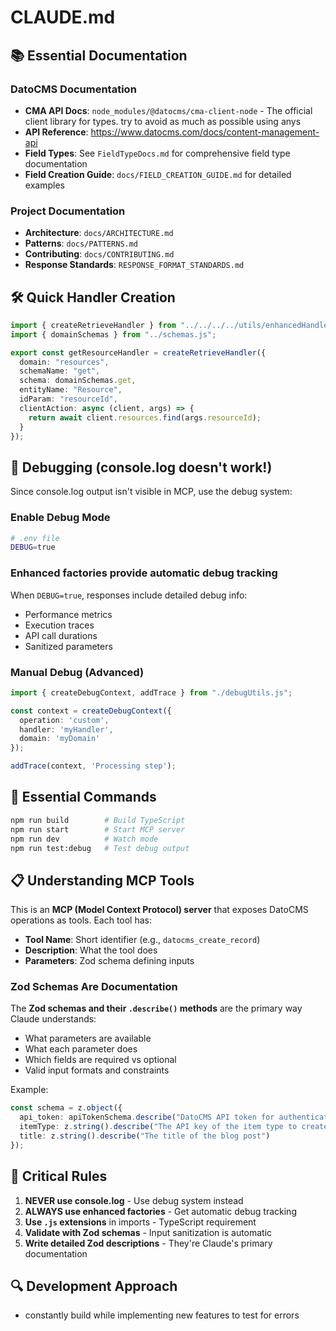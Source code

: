 # CLAUDE.md

## 📚 Essential Documentation

### DatoCMS Documentation
- **CMA API Docs**: `node_modules/@datocms/cma-client-node` - The official client library for types. try to avoid as much as possible using anys
- **API Reference**: https://www.datocms.com/docs/content-management-api
- **Field Types**: See `FieldTypeDocs.md` for comprehensive field type documentation
- **Field Creation Guide**: `docs/FIELD_CREATION_GUIDE.md` for detailed examples

### Project Documentation
- **Architecture**: `docs/ARCHITECTURE.md`
- **Patterns**: `docs/PATTERNS.md`
- **Contributing**: `docs/CONTRIBUTING.md`
- **Response Standards**: `RESPONSE_FORMAT_STANDARDS.md`

## 🛠️ Quick Handler Creation

```typescript
import { createRetrieveHandler } from "../../../../utils/enhancedHandlerFactory.js";
import { domainSchemas } from "../schemas.js";

export const getResourceHandler = createRetrieveHandler({
  domain: "resources",
  schemaName: "get",
  schema: domainSchemas.get,
  entityName: "Resource",
  idParam: "resourceId",
  clientAction: async (client, args) => {
    return await client.resources.find(args.resourceId);
  }
});
```

## 🐛 Debugging (console.log doesn't work!)

Since console.log output isn't visible in MCP, use the debug system:

### Enable Debug Mode
```bash
# .env file
DEBUG=true
```

### Enhanced factories provide automatic debug tracking
When `DEBUG=true`, responses include detailed debug info:
- Performance metrics
- Execution traces
- API call durations
- Sanitized parameters

### Manual Debug (Advanced)
```typescript
import { createDebugContext, addTrace } from "./debugUtils.js";

const context = createDebugContext({
  operation: 'custom',
  handler: 'myHandler',
  domain: 'myDomain'
});

addTrace(context, 'Processing step');
```

## 🔧 Essential Commands
```bash
npm run build        # Build TypeScript
npm run start        # Start MCP server
npm run dev          # Watch mode
npm run test:debug   # Test debug output
```

## 📋 Understanding MCP Tools

This is an **MCP (Model Context Protocol) server** that exposes DatoCMS operations as tools. Each tool has:

- **Tool Name**: Short identifier (e.g., `datocms_create_record`)
- **Description**: What the tool does
- **Parameters**: Zod schema defining inputs

### Zod Schemas Are Documentation
The **Zod schemas and their `.describe()` methods** are the primary way Claude understands:
- What parameters are available
- What each parameter does
- Which fields are required vs optional
- Valid input formats and constraints

Example:
```typescript
const schema = z.object({
  api_token: apiTokenSchema.describe("DatoCMS API token for authentication"),
  itemType: z.string().describe("The API key of the item type to create"),
  title: z.string().describe("The title of the blog post")
});
```

## 🚨 Critical Rules
1. **NEVER use console.log** - Use debug system instead
2. **ALWAYS use enhanced factories** - Get automatic debug tracking
3. **Use `.js` extensions** in imports - TypeScript requirement
4. **Validate with Zod schemas** - Input sanitization is automatic
5. **Write detailed Zod descriptions** - They're Claude's primary documentation

## 🔍 Development Approach
- constantly build while implementing new features to test for errors